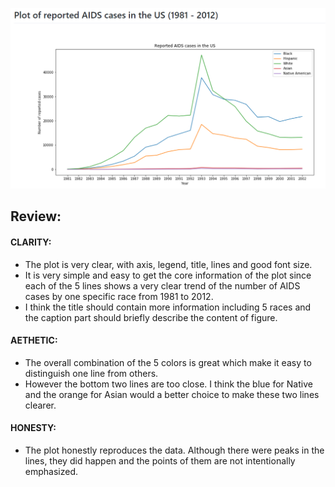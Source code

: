 ![Alt text](bc1561.png)
## Review:

#### CLARITY: 
* The plot is very clear, with axis, legend, title, lines and good font size.
* It is very simple and easy to get the core information of the plot since each of the 5 lines shows a very clear trend of the number of AIDS cases by one specific race from 1981 to 2012.
* I think the title should contain more information including 5 races and the caption part should briefly describe the content of figure.

#### AETHETIC: 
* The overall combination of the 5 colors is great which make it easy to distinguish one line from others.
* However the bottom two lines are too close. I think the blue for Native and the orange for Asian would a better choice to make these two lines clearer.


#### HONESTY: 
* The plot honestly reproduces the data. Although there were peaks in the lines, they did happen and the points of them are not intentionally emphasized.
